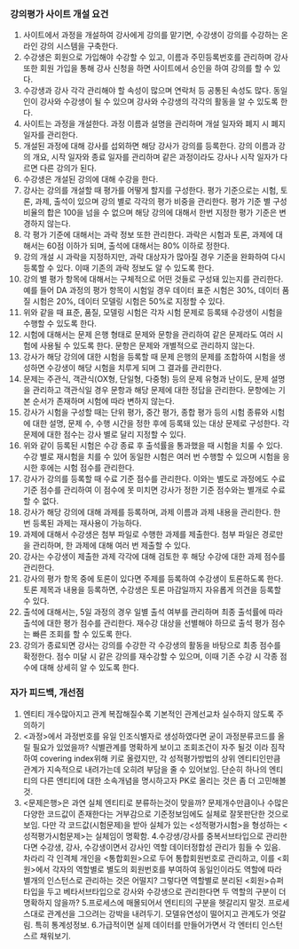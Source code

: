 ###

### 강의평가 사이트 개설 요건
1. 사이트에서 과정을 개설하여 강사에게 강의를 맡기면, 수강생이 강의를 수강하는 온라인 강의 시스템을 구축한다.
2. 수강생은 회원으로 가입해야 수강할 수 있고, 이름과 주민등록번호를 관리하며 강사 또한 회원 가입을 통해 강사 신청을 하면 사이트에서 승인을 하여 강의를 할 수 있다.
3. 수강생과 강사 각각 관리해야 할 속성이 많으며 연락처 등 공통된 속성도 많다. 동일인이 강사와 수강생이 될 수 있으며 강사와 수강생의 각각의 활동을 알 수 있도록 한다.
4. 사이트는 과정을 개설한다. 과정 이름과 설명을 관리하며 개설 일자와 폐지 시 폐지 일자를 관리한다.
5. 개설된 과정에 대해 강사를 섭외하면 해당 강사가 강의를 등록한다. 강의 이름과 강의 개요, 시작 일자와 종료 일자를 관리하며 같은 과정이라도 강사나 시작 일자가 다르면 다른 강의가 된다.
6. 수강생은 개설된 강의에 대해 수강을 한다.
7. 강사는 강의를 개설할 때 평가를 어떻게 할지를 구성한다. 평가 기준으로는 시험, 토론, 과제, 출석이 있으며 강의 별로 각각의 평가 비중을 관리한다. 평가 기준 별 구성 비율의 합은 100을 넘을 수 없으며 해당 강의에 대해서 한번 지정한 평가 기준은 변경하지 않는다.
8. 각 평가 기준에 대해서는 과락 정보 또한 관리한다. 과락은 시험과 토론, 과제에 대해서는 60점 이하가 되며, 출석에 대해서는 80% 이하로 정한다.
9. 강의 개설 시 과락을 지정하지만, 과락 대상자가 많아질 경우 기준을 완화하여 다시 등록할 수 있다. 이때 기존의 과락 정보도 알 수 있도록 한다.
10. 강의 별 평가 항목에 대해서는 구체적으로 어떤 것들로 구성돼 있는지를 관리한다. 예를 들어 DA 과정의 평가 항목이 시험일 경우 데이터 표준 시험은 30%, 데이터 품질 시험은 20%, 데이터 모델링 시험은 50%로 지정할 수 있다.
11. 위와 같을 때 표준, 품질, 모델링 시험은 각자 시험 문제로 등록돼 수강생이 시험을 수행할 수 있도록 한다.
12. 시험에 대해서는 문제 은행 형태로 문제와 문항을 관리하여 같은 문제라도 여러 시험에 사용될 수 있도록 한다. 문항은 문제와 개별적으로 관리하지 않는다.
13. 강사가 해당 강의에 대한 시험을 등록할 때 문제 은행의 문제를 조합하여 시험을 생성하면 수강생이 해당 시험을 치루게 되며 그 결과를 관리한다.
14. 문제는 주관식, 객관식(OX형, 단일형, 다중형) 등의 문제 유형과 난이도, 문제 설명을 관리하고 객관식일 경우 문항과 해당 문제에 대한 정답을 관리한다. 문항에는 기본 순서가 존재하며 시험에 따라 변하지 않는다.
15. 강사가 시험을 구성할 때는 단위 평가, 중간 평가, 종합 평가 등의 시험 종류와 시험에 대한 설명, 문제 수, 수행 시간을 정한 후에 등록돼 있는 대상 문제로 구성한다. 각 문제에 대한 점수는 강사 별로 달리 지정할 수 있다.
16. 위와 같이 등록된 시험은 수강 종료 후 출석률을 통과했을 때 시험을 치룰 수 있다. 수강 별로 재시험을 치를 수 있어 동일한 시험은 여러 번 수행할 수 있으며 시험을 응시한 후에는 시험 점수를 관리한다.
17. 강사가 강의를 등록할 때 수료 기준 점수를 관리한다. 이와는 별도로 과정에도 수료 기준 점수를 관리하여 이 점수에 못 미치면 강사가 정한 기준 점수와는 별개로 수료할 수 없다.
18. 강사가 해당 강의에 대해 과제를 등록하며, 과제 이름과 과제 내용을 관리한다. 한 번 등록된 과제는 재사용이 가능하다.
19. 과제에 대해서 수강생은 첨부 파일로 수행한 과제를 제출한다. 첨부 파일은 경로만을 관리하며, 한 과제에 대해 여러 번 제출할 수 있다.
20. 강사는 수강생이 제출한 과제 각각에 대해 검토한 후 해당 수강에 대한 과제 점수를 관리한다.
21. 강사의 평가 항목 중에 토론이 있다면 주제를 등록하여 수강생이 토론하도록 한다. 토론 제목과 내용을 등록하면, 수강생은 토론 마감일까지 자유롭게 의견을 등록할 수 있다.
22. 출석에 대해서는, 5일 과정의 경우 일별 출석 여부를 관리하며 최종 출석률에 따라 출석에 대한 평가 점수를 관리한다. 재수강 대상을 선별해야 하므로 출석 평가 점수는 빠른 조회를 할 수 있도록 한다.
23. 강의가 종료되면 강사는 강의를 수강한 각 수강생의 활동을 바탕으로 최종 점수를 확정한다. 점수 미달 시 같은 강의를 재수강할 수 있으며, 이때 기존 수강 시 각종 점수에 대해 상세히 알 수 있도록 한다.



### 자가 피드백, 개선점
1. 엔티티 개수많아지고 관계 복잡해질수록 기본적인 관계선교차 실수하지 않도록 주의하기
2. <과정>에서 과정번호를 유일 인조식별자로 생성하였다면 굳이 과정분류코드를 올릴 필요가 있었을까? 식별관계를 명확하게 보이고 조회조건이 자주 될것 이라 짐작하여 covering index위해 키로 올렸지만,
각 성적평가방법의 상위 엔티티인만큼 관계가 지속적으로 내려가는데 오히려 부담을 줄 수 있어보임. 단순히 하나의 엔티티의 다른 엔티티에 대한 소속개념을 명시하고자 PK로 올리는 것은 좀 더 고민해볼것.
3. <문제은행>은 과연 실체 엔티티로 분류하는것이 맞을까? 문제개수만큼이나 수많은 다양한 코드값이 존재한다는 거부감으로 기준정보임에도 실체로 잘못판단한 것으로 보임.
다만 각 코드값(시험문제)을 받아 실체가 있는 <성적평가시험>을 형성하는 <성적평가시험문제>는 실체임이 명확함.
4.수강생/강사를 중복서브타입으로 관리한다면 수강생, 강사, 수강생이면서 강사인 역할 데이터정합성 관리가 힘들 수 있음.
차라리 각 인격체 개인을 <통합회원>으로 두어 통합회원번호로 관리하고, 이를 <회원>에서 각자의 역할별로 별도의 회원번호를 부여하여 동일인이라도 역할에 따라 별개의 인스턴스로 관리하는 것은 어떨지?
그렇다면 역할별로 분리된 <회원>슈퍼타입을 두고 베타서브타입으로 강사와 수강생으로 관리한다면 두 역할의 구분이 더 명확하지 않을까?
5.프로세스에 매몰되어서 엔티티의 구분을 헷갈리지 말것. 프로세스대로 관계선을 그으려는 강박을 내려두기. 모델유연성이 떨어지고 관계도가 엇갈림. 특히 통계성정보.
6.가급적이면 실제 데이터를 만들어가면서 각 엔터티 인스턴스르 채워보기.
